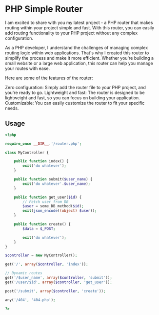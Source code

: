 
# PHP Simple Router

I am excited to share with you my latest project - a PHP router that makes routing within your project simple and fast. With this router, you can easily add routing functionality to your PHP project without any complex configuration.

As a PHP developer, I understand the challenges of managing complex routing logic within web applications. That's why I created this router to simplify the process and make it more efficient. Whether you're building a small website or a large web application, this router can help you manage your routes with ease.

Here are some of the features of the router:

Zero configuration: Simply add the router file to your PHP project, and you're ready to go.
Lightweight and fast: The router is designed to be lightweight and fast, so you can focus on building your application.
Customizable: You can easily customize the router to fit your specific needs.




## Usage

```php
<?php

require_once __DIR__.'/router.php';

class MyController {

    public function index() {
        exit('do whatever');
    }

    public function submit($user_name) {
        exit('do whatever'.$user_name);
    }

    public function get_user($id) {
        // Fetch user from DB
        $user = some_DB_method($id);
        exit(json_encode((object) $user));
    }

    public function create() {
        $data = $_POST;

        exit('do whatever');
    }
}

$controller = new MyController();

get('/', array($controller, 'index'));

// Dynamic routes
get('/$user_name', array($controller, 'submit'));
get('/user/$id', array($controller, 'get_user'));

post('/submit', array($controller, 'create'));

any('/404', '404.php');

?>
```

